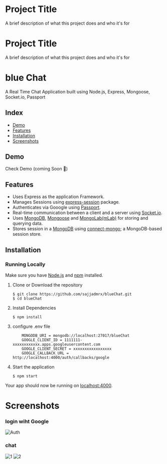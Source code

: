 
# Project Title

A brief description of what this project does and who it's for


# Project Title

A brief description of what this project does and who it's for



# blue Chat
 A Real Time Chat Application built using Node.js, Express, Mongoose, Socket.io, Passport

## Index
+ [Demo](#demo)
+ [Features](#features)
+ [Installation](#installation)
+ [Screenshots](#screenshots)
## Demo<a name="demo"></a>
Check Demo (coming Soon 🎈)

## Features<a name="features"></a>
+ Uses Express as the application Framework.
+ Manages Sessions using [express-session](https://github.com/expressjs/session) package.
+ Authenticates via Gooogle using [Passport](https://github.com/jaredhanson/passport).
+ Real-time communication between a client and a server using [Socket.io](https://github.com/socketio/socket.io).
+ Uses [MongoDB](https://github.com/mongodb/mongo), [Mongoose](https://github.com/Automattic/mongoose) and [MongoLab(mLab)](https://mlab.com/) for storing and querying data.
+ Stores session in a [MongoDB](https://github.com/mongodb/mongo) using [connect-mongo](https://github.com/kcbanner/connect-mongo); a MongoDB-based session store.

## Installation<a name="installation"></a>
### Running Locally
Make sure you have [Node.js](https://nodejs.org/) and [npm](https://www.npmjs.com/) installed.

1. Clone or Download the repository

	```
	$ git clone https://github.com/sajjadmrx/blueChat.git
	$ cd blueChat
	```
2. Install Dependencies

	```
	$ npm install
	```

3. configure .env file
    ```
        MONGODB_URI = mongodb://localhost:27017/blueChat
        GOOGLE_CLIENT_ID = 1111111-xxxxxxxxxxxx.apps.googleusercontent.com
        GOOGLE_CLIENT_SECRET = xxxxxxxxxxxxxxxxx
        GOOGLE_CALLBACK_URL = http://localhost:4000/auth/callbacks/google
    ```
3. Start the application

	```
	$ npm start
	```
Your app should now be running on [localhost:4000](http://localhost:4000/).


# Screenshots<a name="screenshots"></a>
### login wiht Google
![Auth](https://i.imgur.com/SOjU17F.png)

### chat
![1](https://i.imgur.com/fBihLCY.png)
![2](https://i.imgur.com/bkZBIwP.png)